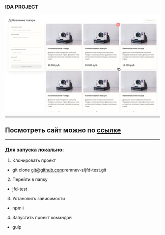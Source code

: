 ### IDA PROJECT

![github.com/remnev-s/shortly](src/img/screenshot.png)

---

## Посмотреть сайт можно по <a href="jfd.surge.sh" target="_blank">ссылке</a>

---

### Для запуска локально:

1.  Клонировать проект

- git clone git@github.com:remnev-s/jfd-test.git

2. Перейти в папку

- jfd-test

3. Установить зависимости

- npm i

4. Запустить проект командой

- gulp

